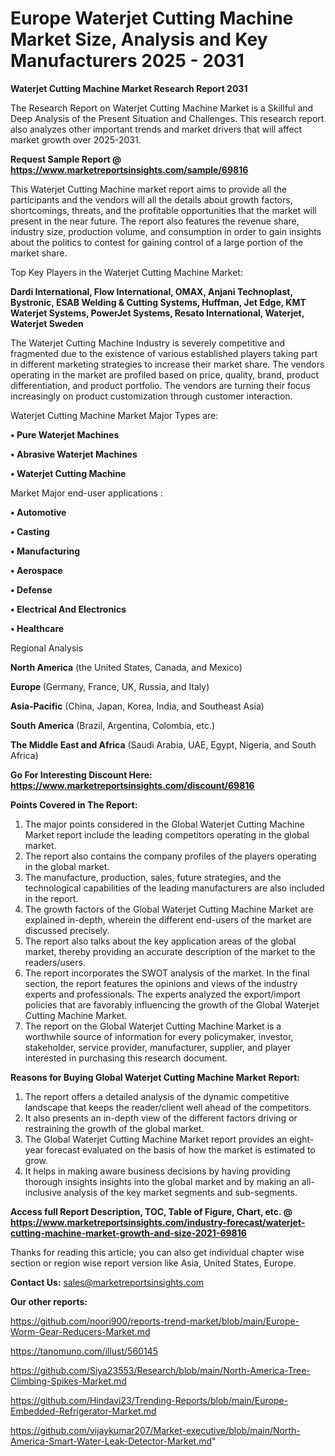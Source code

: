 # Europe Waterjet Cutting Machine Market Size, Analysis and Key Manufacturers 2025 - 2031

<strong>Waterjet Cutting Machine Market Research Report 2031</strong>

The Research Report on Waterjet Cutting Machine Market is a Skillful and Deep Analysis of the Present Situation and Challenges. This research report also analyzes other important trends and market drivers that will affect market growth over 2025-2031.

<strong>Request Sample Report @ <a href=https://www.marketreportsinsights.com/sample/69816>https://www.marketreportsinsights.com/sample/69816</a></strong>

This Waterjet Cutting Machine market report aims to provide all the participants and the vendors will all the details about growth factors, shortcomings, threats, and the profitable opportunities that the market will present in the near future. The report also features the revenue share, industry size, production volume, and consumption in order to gain insights about the politics to contest for gaining control of a large portion of the market share.

Top Key Players in the Waterjet Cutting Machine Market:

<strong>Dardi International, Flow International, OMAX, Anjani Technoplast, Bystronic, ESAB Welding & Cutting Systems, Huffman, Jet Edge, KMT Waterjet Systems, PowerJet Systems, Resato International, Waterjet, Waterjet Sweden</strong>

The Waterjet Cutting Machine Industry is severely competitive and fragmented due to the existence of various established players taking part in different marketing strategies to increase their market share. The vendors operating in the market are profiled based on price, quality, brand, product differentiation, and product portfolio. The vendors are turning their focus increasingly on product customization through customer interaction.

Waterjet Cutting Machine Market Major Types are:

<strong>• Pure Waterjet Machines

• Abrasive Waterjet Machines

• Waterjet Cutting Machine</strong>

Market Major end-user applications :

<strong>• Automotive

• Casting

• Manufacturing

• Aerospace

• Defense

• Electrical And Electronics

• Healthcare</strong>

Regional Analysis

</u><strong><b>North America</b></strong> (the United States, Canada, and Mexico)

<strong><b>Europe </b></strong>(Germany, France, UK, Russia, and Italy)

<strong><b>Asia-Pacific</b></strong> (China, Japan, Korea, India, and Southeast Asia)

<strong><b>South America</b></strong> (Brazil, Argentina, Colombia, etc.)

<strong><b>The Middle East and Africa</b></strong> (Saudi Arabia, UAE, Egypt, Nigeria, and South Africa)

<strong>Go For Interesting Discount Here: <a href=https://www.marketreportsinsights.com/discount/69816>https://www.marketreportsinsights.com/discount/69816</a></strong>

<strong>Points Covered in The Report:</strong>
<ol>
  <li>The major points considered in the Global Waterjet Cutting Machine Market report include the leading competitors operating in the global market.</li>
  <li>The report also contains the company profiles of the players operating in the global market.</li>
  <li>The manufacture, production, sales, future strategies, and the technological capabilities of the leading manufacturers are also included in the report.</li>
  <li>The growth factors of the Global Waterjet Cutting Machine Market are explained in-depth, wherein the different end-users of the market are discussed precisely.</li>
  <li>The report also talks about the key application areas of the global market, thereby providing an accurate description of the market to the readers/users.</li>
  <li>The report incorporates the SWOT analysis of the market. In the final section, the report features the opinions and views of the industry experts and professionals. The experts analyzed the export/import policies that are favorably influencing the growth of the Global Waterjet Cutting Machine Market.</li>
  <li>The report on the Global Waterjet Cutting Machine Market is a worthwhile source of information for every policymaker, investor, stakeholder, service provider, manufacturer, supplier, and player interested in purchasing this research document.</li>
</ol>
<strong>Reasons for Buying Global Waterjet Cutting Machine Market Report:</strong>

<ol>
  <li>The report offers a detailed analysis of the dynamic competitive landscape that keeps the reader/client well ahead of the competitors.</li>
  <li>It also presents an in-depth view of the different factors driving or restraining the growth of the global market.</li>
  <li>The Global Waterjet Cutting Machine Market report provides an eight-year forecast evaluated on the basis of how the market is estimated to grow.</li>
  <li>It helps in making aware business decisions by having providing thorough insights insights into the global market and by making an all-inclusive analysis of the key market segments and sub-segments.</li>
</ol>
<strong>Access full Report Description, TOC, Table of Figure, Chart, etc. @ <a href=https://www.marketreportsinsights.com/industry-forecast/waterjet-cutting-machine-market-growth-and-size-2021-69816>https://www.marketreportsinsights.com/industry-forecast/waterjet-cutting-machine-market-growth-and-size-2021-69816</a></strong>


Thanks for reading this article; you can also get individual chapter wise section or region wise report version like Asia, United States, Europe.

<strong>Contact Us:</strong>
sales@marketreportsinsights.com

<strong>Our other reports:</strong>

<a href=https://github.com/noori900/reports-trend-market/blob/main/Europe-Worm-Gear-Reducers-Market.md>https://github.com/noori900/reports-trend-market/blob/main/Europe-Worm-Gear-Reducers-Market.md</a>

<a href=https://tanomuno.com/illust/560145>https://tanomuno.com/illust/560145</a>

<a href=https://github.com/Siya23553/Research/blob/main/North-America-Tree-Climbing-Spikes-Market.md>https://github.com/Siya23553/Research/blob/main/North-America-Tree-Climbing-Spikes-Market.md</a>

<a href=https://github.com/Hindavi23/Trending-Reports/blob/main/Europe-Embedded-Refrigerator-Market.md>https://github.com/Hindavi23/Trending-Reports/blob/main/Europe-Embedded-Refrigerator-Market.md</a>

<a href=https://github.com/vijaykumar207/Market-executive/blob/main/North-America-Smart-Water-Leak-Detector-Market.md>https://github.com/vijaykumar207/Market-executive/blob/main/North-America-Smart-Water-Leak-Detector-Market.md</a>"

